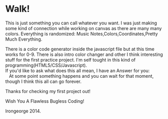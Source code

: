 Walk!
==============

This is just something you can call whatever you want.
I was just making some kind of connection while working on canvas as there are many many colors.
Everything is randomized: Music Notes,Colors,Coordinates,Pretty Much Everything.

There is a color code generator inside the javascript file but at this time works for 0-9.
There is also intro color changer and other I think interesting stuff for the first practice project.
I'm self tought in this kind of programming(HTML5/CSS/Javascript).
<br>If you'd like to ask what does this all mean, I have an Answer for you:<br> 
&nbsp;&nbsp;&nbsp;At some point something happens and you can wait for that moment, though I think this all can go forever.

Thanks for checking my first project out!

Wish You A Flawless Bugless Coding!

Irongeorge 2014.
